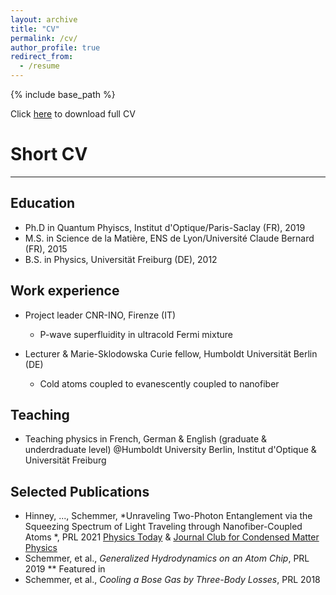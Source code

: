 ```yaml
---
layout: archive
title: "CV"
permalink: /cv/
author_profile: true
redirect_from:
  - /resume
---
```


{% include base_path %}

Click [here](https://github.com/MaxSchemmer/MaxSchemmer.github.io/tree/master/files/CV_MaximilianSchemmer.pdf) to download full CV


Short CV
======

----
Education
----
* Ph.D in Quantum Phyiscs, Institut d'Optique/Paris-Saclay (FR), 2019
* M.S. in Science de la Matière, ENS de Lyon/Université Claude Bernard (FR), 2015
* B.S. in Physics, Universität Freiburg (DE), 2012

Work experience
-----
* Project leader CNR-INO, Firenze (IT) 
  * P-wave superfluidity in ultracold Fermi mixture 


* Lecturer & Marie-Sklodowska Curie fellow, Humboldt Universität  Berlin (DE)
  * Cold atoms coupled to evanescently coupled to nanofiber 
   
Teaching
-----
* Teaching physics in French, German & English (graduate & underdraduate level) @Humboldt University Berlin, Institut d'Optique & Universität Freiburg
  
Selected Publications
-----
* Hinney, ..., Schemmer, *Unraveling Two-Photon Entanglement via the Squeezing Spectrum of Light Traveling through Nanofiber-Coupled Atoms *, PRL 2021 [Physics Today](https://pubs.aip.org/physicstoday/article/72/5/22/926149/The-hydrodynamics-of-a-quantum-fluidThe-behavior) \& [Journal Club for Condensed Matter Physics](https://www.condmatjclub.org/?p=4462)
* Schemmer, et al., *Generalized Hydrodynamics on an Atom Chip*, PRL 2019
  ** Featured in 
* Schemmer, et al., *Cooling a Bose Gas by Three-Body Losses*, PRL 2018

